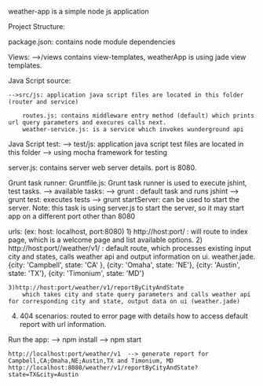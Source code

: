 weather-app is a simple node js application

Project Structure:

package.json: contains node module dependencies

Views:
	-->/views contains view-templates, weatherApp is using jade view templates.

Java Script source:

	-->src/js: application java script files are located in this folder (router and service)

		routes.js: contains middleware entry method (default) which prints url query parameters and execures calls next.
		weather-service.js: is a service which invokes wunderground api

Java Script test:
	--> test/js: application java script test files are located in this folder
		--> using mocha framework for testing

server.js:
	contains server web server details. port is 8080.

Grunt task runner:
	Gruntfile.js: Grunt task runner is used to execute jshint, test tasks.
		--> available tasks:
			--> grunt : default task and runs jshint
			--> grunt test: executes tests
			--> grunt startServer: can be used to start the server.
					Note: this task is using server.js to start the server, so it may start app on a different port other than 8080



urls: (ex: host: localhost, port:8080)
	1) http://host:port/ : will route to index page, which is a welcome page and list available options.
	2) http://host:port//weather/v1/ : default route, which processes existing input city and states, calls weather api and output information 			on ui. weather.jade.
					{city: 'Campbell', state: 'CA' },
			        {city: 'Omaha', state: 'NE'},
			        {city: 'Austin', state: 'TX'},
			        {city: 'Timonium', state: 'MD'}

    3)http://host:port/weather/v1/reportByCityAndState
    	which takes city and state query parameters and calls weather api for corresponding city and state, output data on ui (weather.jade)


   4) 404 scenarios: routed to error page with details how to access default report with url information.


Run the app:
	--> npm install
	--> npm start

	http://localhost:port/weather/v1  --> generate report for Campbell,CA;Omaha,NE;Austin,TX and Timonium, MD
	http://localhost:8080/weather/v1/reportByCityAndState?state=TX&city=Austin
